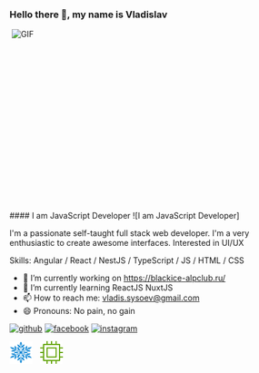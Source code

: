 ### Hello there 👋, my name is Vladislav
<img align="right" alt="GIF" src="https://raw.githubusercontent.com/abhisheknaiidu/abhisheknaiidu/master/code.gif" width="500" height="320" />
#### I am JavaScript Developer
![I am JavaScript Developer]


I'm a passionate self-taught full stack web developer. I'm a very enthusiastic to create awesome interfaces. Interested in UI/UX

Skills: Angular / React / NestJS / TypeScript / JS / HTML / CSS

- 🔭 I’m currently working on https://blackice-alpclub.ru/
- 🌱 I’m currently learning ReactJS NuxtJS 
- 📫 How to reach me: vladis.sysoev@gmail.com 
- 😄 Pronouns: No pain, no gain 


[<img src='https://cdn.jsdelivr.net/npm/simple-icons@3.0.1/icons/github.svg' alt='github' height='40'>](https://github.com/https://github.com/AprilBoy)  [<img src='https://cdn.jsdelivr.net/npm/simple-icons@3.0.1/icons/facebook.svg' alt='facebook' height='40'>](https://www.facebook.com/vladis.sysoev)  [<img src='https://cdn.jsdelivr.net/npm/simple-icons@3.0.1/icons/instagram.svg' alt='instagram' height='40'>](https://www.instagram.com/ocean_dreamseeker/)  

<a href='https://archiveprogram.github.com/'><img src='https://raw.githubusercontent.com/acervenky/animated-github-badges/master/assets/acbadge.gif' width='40' height='40'></a> <a href='https://docs.github.com/en/developers'><img src='https://raw.githubusercontent.com/acervenky/animated-github-badges/master/assets/devbadge.gif' width='40' height='40'></a> 
